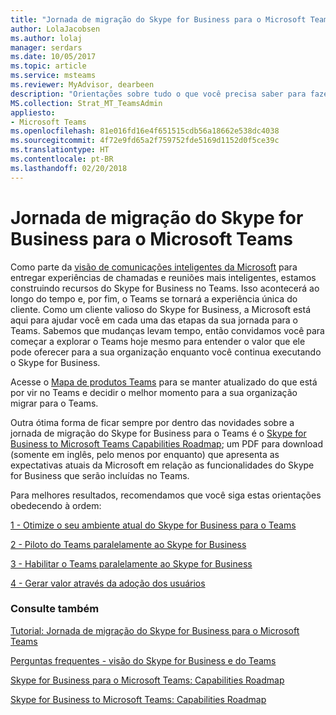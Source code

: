 ```yaml
---
title: "Jornada de migração do Skype for Business para o Microsoft Teams"
author: LolaJacobsen
ms.author: lolaj
manager: serdars
ms.date: 10/05/2017
ms.topic: article
ms.service: msteams
ms.reviewer: MyAdvisor, dearbeen
description: "Orientações sobre tudo o que você precisa saber para fazer a migração do Skype for Business Online para o Microsoft Teams."
MS.collection: Strat_MT_TeamsAdmin
appliesto:
- Microsoft Teams
ms.openlocfilehash: 81e016fd16e4f651515cdb56a18662e538dc4038
ms.sourcegitcommit: 4f72e9fd65a2f759752fde5169d1152d0f5ce39c
ms.translationtype: HT
ms.contentlocale: pt-BR
ms.lasthandoff: 02/20/2018
---
```

<a name="journey-from-skype-for-business-to-microsoft-teams"></a>Jornada de migração do Skype for Business para o Microsoft Teams
==================================================

Como parte da [visão de comunicações inteligentes da Microsoft](https://aka.ms/intelligentcommunicationsblog) para entregar experiências de chamadas e reuniões mais inteligentes, estamos construindo recursos do Skype for Business no Teams. Isso acontecerá ao longo do tempo e, por fim, o Teams se tornará a experiência única do cliente. Como um cliente valioso do Skype for Business, a Microsoft está aqui para ajudar você em cada uma das etapas da sua jornada para o Teams. Sabemos que mudanças levam tempo, então convidamos você para começar a explorar o Teams hoje mesmo para entender o valor que ele pode oferecer para a sua organização enquanto você continua executando o Skype for Business. 

Acesse o [Mapa de produtos Teams](https://aka.ms/TeamsRoadmap) para se manter atualizado do que está por vir no Teams e decidir o melhor momento para a sua organização migrar para o Teams.

Outra ótima forma de ficar sempre por dentro das novidades sobre a jornada de migração do Skype for Business para o Teams é o [Skype for Business to Microsoft Teams Capabilities Roadmap](https://aka.ms/skype2teamsroadmap); um PDF para download (somente em inglês, pelo menos por enquanto) que apresenta as expectativas atuais da Microsoft em relação as funcionalidades do Skype for Business que serão incluídas no Teams.

Para melhores resultados, recomendamos que você siga estas orientações obedecendo à ordem:


[1 - Otimize o seu ambiente atual do Skype for Business para o Teams](prepare-teams.md)

[2 - Piloto do Teams paralelamente ao Skype for Business](pilot-essentials.md)

[3 - Habilitar o Teams paralelamente ao Skype for Business](guidance-SkypeforBusiness.md)

[4 - Gerar valor através da adoção dos usuários](continue-journey.md)


 
### <a name="see-also"></a>Consulte também
[Tutorial: Jornada de migração do Skype for Business para o Microsoft Teams](Tutorial-Journey-SkypeforBusiness-to-Teams.yml)

[Perguntas frequentes - visão do Skype for Business e do Teams](FAQ-journey.md)

[Skype for Business para o Microsoft Teams: Capabilities Roadmap](https://aka.ms/skype2teamsroadmap)

[Skype for Business to Microsoft Teams: Capabilities Roadmap](https://aka.ms/skype2teamsroadmap)




